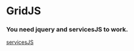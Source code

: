 # GridJS

### You need jquery and servicesJS to work.

[servicesJS](https://github.com/YuonoLast/servicesJS)